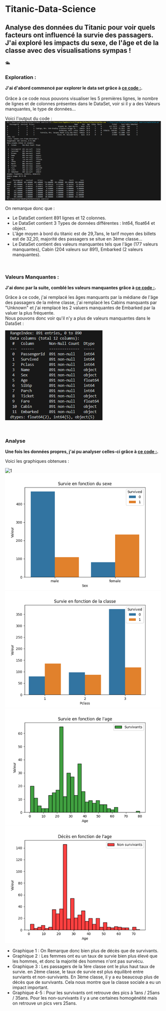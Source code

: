 # Titanic-Data-Science
## **Analyse des données du Titanic pour voir quels facteurs ont influencé la survie des passagers. J'ai exploré les impacts du sexe, de l'âge et de la classe avec des visualisations sympas !**

🛳️

### **Exploration :**
**J'ai d'abord commencé par explorer le data set grâce à [ce code :](exploration.py).<br>**<br>
Grâce à ce code nous pouvons visualiser les 5 premières lignes, le nombre de lignes et de colonnes présentes dans le DataSet, voir si il y a des Valeurs manquantes, le type de données...

Voici l'output du code : ![Exploration](Exploration%20.png)

On remarque donc que : <br>
- Le DataSet contient 891 lignes et 12 colonnes.<br>
- Le DataSet contient 3 Types de données différentes : Int64, float64 et object.<br>
- L'âge moyen à bord du titanic est de 29,7ans, le tarif moyen des billets est de 32,20, majorité des passagers se situe en 3ème classe...<br>
- Le DataSet contient des valeurs manquantes tels que l'âge (177 valeurs manquantes), Cabin (204 valeurs sur 891), Embarked (2 valeurs manquantes).<br>

<br>

### **Valeurs Manquantes :**
**J'ai donc par la suite, comblé les valeurs manquantes grâce à [ce code :](vmanquantes.py).<br>**

Grâce à ce code, j'ai remplacé les âges manquants par la médiane de l'âge des passagers de la même classe, j'ai remplacé les Cabins manquants par "Unknown" et j'ai remplacé les 2 valuers manquantes de Embarked par la valuer la plus fréquente.  
Nous pouvons donc voir qu'il n'y a plus de valeurs manquantes dans le DataSet : <br>

![Vmanquantes](vmanquantes.png)

<br>

### **Analyse**

**Une fois les données propres, j'ai pu analyser celles-ci grâce à [ce code :](Analyse.py).**<br>

Voici les graphiques obtenues : <br> 

![1](Répartition%20des%20survivants.png)
![2](Survie%20en%20fonction%20de%20sex.png)
![3](Survie%20en%20fonction%20de%20la%20classe.png)
![4](Survie%20en%20fonction%20de%20l'age.png)
![5](Décès%20en%20fonctionn%20de%20l'age.png)  

- Graphique 1 : On Remarque donc bien plus de décès que de survivants.
- Graphique 2 : Les femmes ont eu un taux de survie bien plus élevé que les hommes, et donc la majorité des hommes n'ont pas survécu.
- Graphique 3 : Les passagers de la 1ère classe ont le plus haut taux de survie. en 2ème classe, le taux de survie est plus équilibré entre surviants et non-survivants. En 3ème classe, il y a eu beaucoup plus de décès que de survivants. Cela nous montre que la classe sociale a eu un impact important. 
- Graphique 4-5 : Pour les survivants ont retrouve des pics à 1ans / 25ans / 35ans. Pour les non-survivants il y a une certaines homogénéité mais on retrouve un pics vers 25ans.










  
